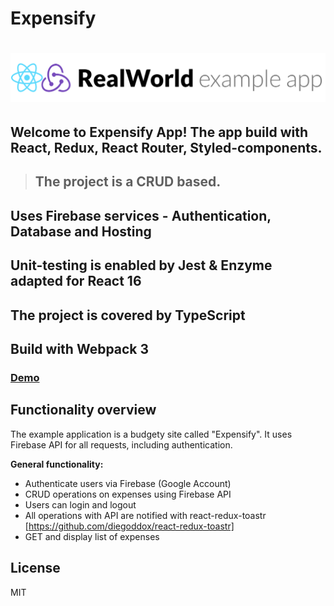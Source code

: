 # Expensify
# ![React & Redux & React Router App](project-logo.png)

## Welcome to Expensify App! The app build with React, Redux, React Router, Styled-components.
> ## The project is a CRUD based.

## Uses Firebase services - Authentication, Database and Hosting
## Unit-testing is enabled by Jest & Enzyme adapted for React 16
## The project is covered by TypeScript
## Build with Webpack 3

### [Demo](https://expensify-9fdef.firebaseapp.com/)

## Functionality overview

The example application is a budgety site called "Expensify". It uses Firebase API for all requests, including authentication.

**General functionality:**

- Authenticate users via Firebase (Google Account)
- CRUD operations on expenses using Firebase API
- Users can login and logout
- All operations with API are notified with react-redux-toastr  [https://github.com/diegoddox/react-redux-toastr]
- GET and display list of expenses

## License

MIT

